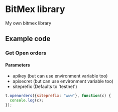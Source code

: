 # BitMex library

My own bitmex library

## Example code

### Get Open orders

#### Parameters

* apikey (but can use environment variable too)
* apisecret (but can use environment variable too)
* siteprefix (Defaults to 'testnet')

```javascript
t.openorders({siteprefix: "www"}, function(c) {
  console.log(c);
});
```
